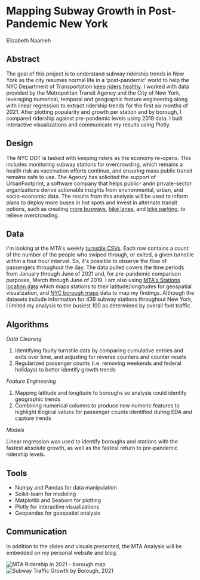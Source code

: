 # Mapping Subway Growth in Post-Pandemic New York 

Elizabeth Naameh

## Abstract

The goal of this project is to understand subway ridership trends in New York as the city resumes normal life in a ‘post-pandemic’ world to help the NYC Department of Transportation [keep riders healthy](https://www.wsj.com/articles/how-does-new-york-keep-transit-riders-safe-from-covid-19-trial-and-error-11609678802). I worked with data provided by the Metropolitan Transit Agency and the City of New York, leveraging numerical, temporal and geographic feature engineering along with linear regression to extract ridership trends for the first six months of 2021. After plotting popularity and growth per station and by borough, I compared ridership against pre-pandemic levels using 2019 data. I built interactive visualizations and communicate my results using Plotly.

## Design

The NYC DOT is tasked with keeping riders as the economy re-opens. This includes monitoring subway stations for overcrowding, which remains a health risk as vaccination efforts continue, and ensuring mass public transit remains safe to use. The Agency has solicited the support of UrbanFootprint, a software company that helps public- andn private-sector organizations derive actionable insights from environmental, urban, and socio-economic data. The results from this analysis will be used to inform plans to deploy more buses in hot spots and invest in alternate transit options, such as creating [more busways](https://www.nytimes.com/2020/07/06/nyregion/mta-buses-nyc-coronavirus.html), [bike lanes](https://www.nytimes.com/2021/01/28/nyregion/bike-brooklyn-bridge-de-blasio.html), and [bike parking](https://www.nytimes.com/2021/01/26/nyregion/bike-parking-nyc.html), to relieve overcrowding. 

## Data

I'm looking at the MTA's weekly [turnstile CSVs](http://web.mta.info/developers/turnstile.html). Each row contains a count of the number of the people who swiped through, or exited, a given turnstile within a four hour interval. So, it's possible to observe the flow of passengers throughout the day. The data pulled covers the time periods from January through June of 2021 and, for pre-pandemic comparison purposes, March through June of 2019. I am also using [MTA's Stations location data](https://data.cityofnewyork.us/Transportation/Subway-Stations/arq3-7z49) which maps stations to their latitude/longitudes for geospatial visualization, and [NYC borough maps](https://data.cityofnewyork.us/City-Government/Borough-Boundaries/tqmj-j8zm) data to map my findings. Although the datasets include information for 439 subway stations throughout New York, I limited my analysis to the busiest 100 as determined by overall foot traffic.

## Algorithms

*Data Cleaning* 

1. Identifying faulty turnstile data by comparing cumulative entries and exits over time, and adjusting for reverse counters and counter resets
2. Regularized passenger counts (i.e. removing weekends and federal holidays) to better identify growth trends

*Feature Engineering*

1. Mapping latitude and longitude to boroughs so analysis could identify geographic trends
2. Combining numerical columns to produce new numeric features to highlight illogical values for passenger counts identified during EDA and capture trends

*Models*

Linear regression was used to identify boroughs and stations with the fastest absolute growth, as well as the fastest return to pre-pandemic ridership levels. 

## Tools

- Numpy and Pandas for data manipulation
- Scikit-learn for modeling
- Matplotlib and Seaborn for plotting
- Plotly for interactive visualizations
- Geopandas for geospatial analysis

## Communication

In addition to the slides and visuals presented, the MTA Analysis will be embedded on my personal website and blog.

![MTA Ridership in 2021 - borough map](https://github.com/lizzynaameh/mta_eda/raw/46df9804bebbd516b5c471e73433f6efb68f3bb2/Images/MTA%20Ridership%20in%202021%20-%20borough%20map.png) ![Subway Traffic Growth by Borough, 2021](https://github.com/lizzynaameh/mta_eda/blob/main/Images/Subway%20Traffic%20Growth%20by%20Borough%2C%202021.png)
